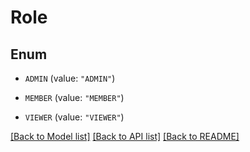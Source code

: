 # Role

## Enum


* `ADMIN` (value: `"ADMIN"`)

* `MEMBER` (value: `"MEMBER"`)

* `VIEWER` (value: `"VIEWER"`)


[[Back to Model list]](../README.md#documentation-for-models) [[Back to API list]](../README.md#documentation-for-api-endpoints) [[Back to README]](../README.md)


